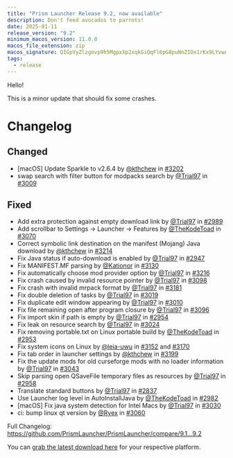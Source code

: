 ```yaml
---
title: "Prism Launcher Release 9.2, now available"
description: Don't feed avocados to parrots!
date: 2025-01-11
release_version: "9.2"
minimum_macos_version: 11.0.0
macos_file_extension: zip
macos_signature: QIGpVyZlzgovp9h5MgpxXp2xqkGiQqFl6pG8puNnZIDx1rKx9LYvwA+PH6EApaot9H6hE7c5wQjZG8AkpuxgCA==
tags:
  - release
---
```


Hello!

This is a minor update that should fix some crashes.

# Changelog

## Changed

- [macOS] Update Sparkle to v2.6.4 by [@kthchew](https://github.com/kthchew) in [#3202](https://github.com/PrismLauncher/PrismLauncher/pull/3202)
- swap search with filter button for modpacks search by [@Trial97](https://github.com/Trial97) in [#3009](https://github.com/PrismLauncher/PrismLauncher/pull/3009)

## Fixed

- Add extra protection against empty download link by [@Trial97](https://github.com/Trial97) in [#2989](https://github.com/PrismLauncher/PrismLauncher/pull/2989)
- Add scrollbar to Settings -> Launcher -> Features by [@TheKodeToad](https://github.com/TheKodeToad) in [#3070](https://github.com/PrismLauncher/PrismLauncher/pull/3070)
- Correct symbolic link destination on the manifest (Mojang) Java download by [@kthchew](https://github.com/kthchew) in [#3214](https://github.com/PrismLauncher/PrismLauncher/pull/3214)
- Fix Java status if auto-download is enabled by [@Trial97](https://github.com/Trial97) in [#2947](https://github.com/PrismLauncher/PrismLauncher/pull/2947)
- Fix MANIFEST.MF parsing by [@Kationor](https://github.com/Kationor) in [#3130](https://github.com/PrismLauncher/PrismLauncher/pull/3130)
- Fix automatically choose mod provider option by [@Trial97](https://github.com/Trial97) in [#3216](https://github.com/PrismLauncher/PrismLauncher/pull/3216)
- Fix crash caused by invalid resource pointer by [@Trial97](https://github.com/Trial97) in [#3098](https://github.com/PrismLauncher/PrismLauncher/pull/3098)
- Fix crash with invalid mrpack format by [@Trial97](https://github.com/Trial97) in [#3181](https://github.com/PrismLauncher/PrismLauncher/pull/3181)
- Fix double deletion of tasks by [@Trial97](https://github.com/Trial97) in [#3019](https://github.com/PrismLauncher/PrismLauncher/pull/3019)
- Fix duplicate edit window appearing by [@Trial97](https://github.com/Trial97) in [#3010](https://github.com/PrismLauncher/PrismLauncher/pull/3010)
- Fix file remaining open after program closure by [@Trial97](https://github.com/Trial97) in [#3096](https://github.com/PrismLauncher/PrismLauncher/pull/3096)
- Fix import skin if path is empty by [@Trial97](https://github.com/Trial97) in [#2954](https://github.com/PrismLauncher/PrismLauncher/pull/2954)
- Fix leak on resource search by [@Trial97](https://github.com/Trial97) in [#3024](https://github.com/PrismLauncher/PrismLauncher/pull/3024)
- Fix removing portable.txt on Linux portable build by [@TheKodeToad](https://github.com/TheKodeToad) in [#2953](https://github.com/PrismLauncher/PrismLauncher/pull/2953)
- Fix system icons on Linux by [@leia-uwu](https://github.com/leia-uwu) in [#3152](https://github.com/PrismLauncher/PrismLauncher/pull/3152) and [#3170](https://github.com/PrismLauncher/PrismLauncher/pull/3170)
- Fix tab order in launcher settings by [@kthchew](https://github.com/kthchew) in [#3199](https://github.com/PrismLauncher/PrismLauncher/pull/3199)
- Fix the update mods for old curseforge mods with no loader information by [@Trial97](https://github.com/Trial97) in [#3043](https://github.com/PrismLauncher/PrismLauncher/pull/3043)
- Skip parsing open QSaveFile temporary files as resources by [@Trial97](https://github.com/Trial97) in [#2958](https://github.com/PrismLauncher/PrismLauncher/pull/2958)
- Translate standard buttons by [@Trial97](https://github.com/Trial97) in [#2837](https://github.com/PrismLauncher/PrismLauncher/pull/2837)
- Use Launcher log level in AutoInstallJava by [@TheKodeToad](https://github.com/TheKodeToad) in [#2982](https://github.com/PrismLauncher/PrismLauncher/pull/2982)
- [macOS] Fix java system detection for Intel Macs by [@Trial97](https://github.com/Trial97) in [#3030](https://github.com/PrismLauncher/PrismLauncher/pull/3030)
- ci: bump linux qt version by [@Ryex](https://github.com/Ryex) in [#3060](https://github.com/PrismLauncher/PrismLauncher/pull/3060)

Full Changelog: <https://github.com/PrismLauncher/PrismLauncher/compare/9.1...9.2>

You can [grab the latest download here](https://prismlauncher.org/download/) for your respective platform.
